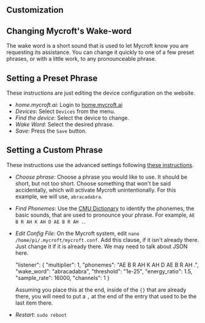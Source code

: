 Customization
-------------

Changing Mycroft's Wake-word
----------------------------

The wake word is a short sound that is used to let Mycroft know you are requesting
its assistance.  You can change it quickly to one of a few preset phrases, or
with a little work, to any pronounceable phrase.

## Setting a Preset Phrase

These instructions are just editing the device configuration on the website.

- *home.mycroft.ai*: Login to [home.mycroft.ai](http://home.mycroft.ai/)
- *Devices*: Select `Devices` from the menu.
- *Find the device*: Select the device to change.
- *Wake Word*: Select the desired phrase.
- *Save*: Press the `Save` button.


## Setting a Custom Phrase

These instructions use the advanced settings following [these instructions](https://mycroft.ai/documentation/home-mycroft-ai-pairing/#changing-your-wake-word).

- *Choose phrase*: Choose a phrase you would like to use.  It should be short, but not too short.
  Choose something that won't be said accidentally, which will activate Mycroft unintentionally.
  For this example, we will use, `abracadabra`.
- *Find Phonemes*: Use the [CMU Dictionary](http://www.speech.cs.cmu.edu/cgi-bin/cmudict) to 
  identify the phonemes, the basic sounds, that are used to pronounce your phrase.  For example, `AE B R AH K AH D AE B R AH .`.
- *Edit Config File*: On the Mycroft system, edit `nano /home/pi/.mycroft/mycroft.conf`.  Add this clause, if it isn't already there.  Just change it if it is already there.  We may need to talk about JSON here.


    "listener": {
      "multiplier": 1,
      "phonemes": "AE B R AH K AH D AE B R AH .",
      "wake_word": "abracadabra",
      "threshold": "1e-25",
      "energy_ratio": 1.5,
      "sample_rate": 16000,
      "channels": 1
    }
    

  Assuming you place this at the end, inside of the `{}` that are already there, you will need to put a `,` at the end
  of the entry that used to be the last item there.

- *Restart*: `sudo reboot`
